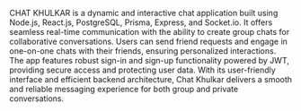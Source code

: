 CHAT KHULKAR is a dynamic and interactive chat application built using Node.js, React.js, PostgreSQL, Prisma, Express, and Socket.io. It offers seamless real-time communication with the ability to create group chats for collaborative conversations. Users can send friend requests and engage in one-on-one chats with their friends, ensuring personalized interactions. The app features robust sign-in and sign-up functionality powered by JWT, providing secure access and protecting user data. With its user-friendly interface and efficient backend architecture, Chat Khulkar delivers a smooth and reliable messaging experience for both group and private conversations.
